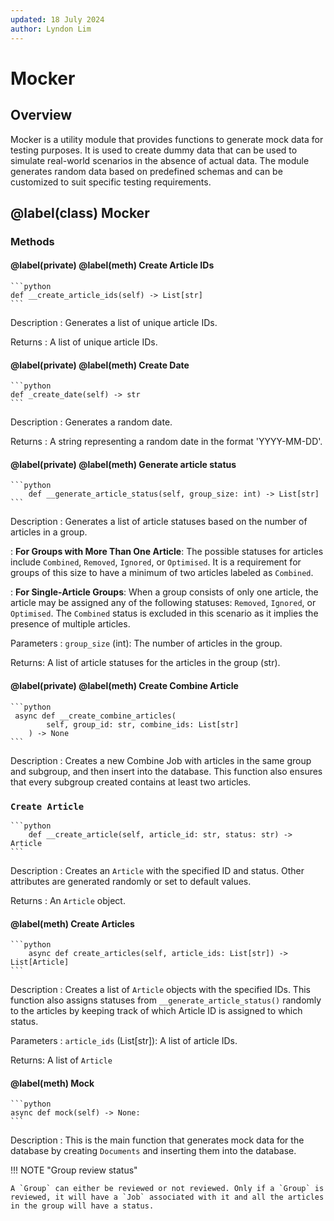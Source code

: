 ```yaml
---
updated: 18 July 2024
author: Lyndon Lim
---
```


# Mocker

## Overview

Mocker is a utility module that provides functions to generate mock data for testing purposes. It is used to create dummy data that can be used to simulate real-world scenarios in the absence of actual data. The module generates random data based on predefined schemas and can be customized to suit specific testing requirements.

## @label(class) Mocker

### Methods

#### @label(private) @label(meth) Create Article IDs

    ```python
    def __create_article_ids(self) -> List[str]
    ```

Description
: Generates a list of unique article IDs.

Returns
: A list of unique article IDs.

#### @label(private) @label(meth) Create Date

    ```python
    def _create_date(self) -> str
    ```

Description
: Generates a random date.

Returns
: A string representing a random date in the format 'YYYY-MM-DD'.

#### @label(private) @label(meth) Generate article status

    ```python
        def __generate_article_status(self, group_size: int) -> List[str]
    ```

Description
: Generates a list of article statuses based on the number of articles in a group.

: **For Groups with More Than One Article**:
The possible statuses for articles include `Combined`, `Removed`, `Ignored`, or `Optimised`. It is a requirement for groups of this size to have a minimum of two articles labeled as `Combined`.

: **For Single-Article Groups**:
When a group consists of only one article, the article may be assigned any of the following statuses: `Removed`, `Ignored`, or `Optimised`. The `Combined` status is excluded in this scenario as it implies the presence of multiple articles.

Parameters
: `group_size` (int): The number of articles in the group.

Returns: A list of article statuses for the articles in the group (str).

#### @label(private) @label(meth) Create Combine Article

    ```python
     async def __create_combine_articles(
            self, group_id: str, combine_ids: List[str]
        ) -> None
    ```

Description
: Creates a new Combine Job with articles in the same group and subgroup, and then insert into the database. This function also ensures that every subgroup created contains at least two articles.

### `Create Article`

    ```python
        def __create_article(self, article_id: str, status: str) -> Article
    ```

Description
: Creates an `Article` with the specified ID and status. Other attributes are generated randomly or set to default values.

Returns
: An `Article` object.

#### @label(meth) Create Articles

    ```python
        async def create_articles(self, article_ids: List[str]) -> List[Article]
    ```

Description
: Creates a list of `Article` objects with the specified IDs. This function also assigns statuses from `__generate_article_status()` randomly to the articles by keeping track of which Article ID is assigned to which status.

Parameters
: `article_ids` (List[str]): A list of article IDs.

Returns: A list of `Article`

#### @label(meth) Mock

    ```python
    async def mock(self) -> None:
    ```

Description
: This is the main function that generates mock data for the database by creating `Documents` and inserting them into the database.

!!! NOTE "Group review status"

    A `Group` can either be reviewed or not reviewed. Only if a `Group` is reviewed, it will have a `Job` associated with it and all the articles in the group will have a status.
